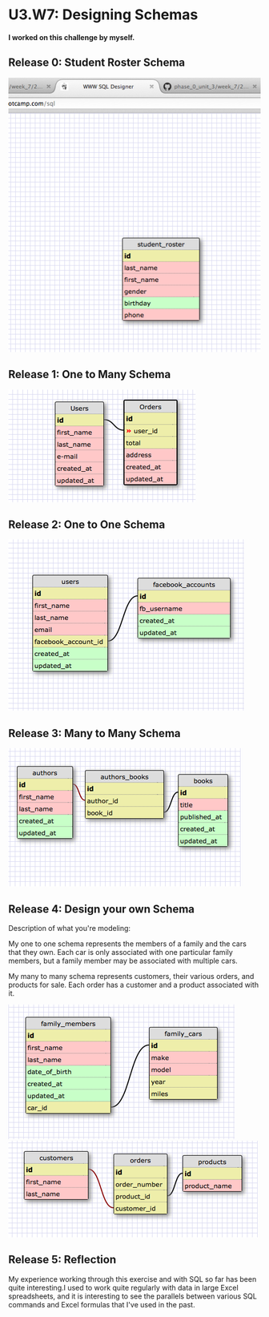 # U3.W7: Designing Schemas


#### I worked on this challenge by myself.


## Release 0: Student Roster Schema
<img src="../imgs/1.png">
<!-- display your image inline here -->


## Release 1: One to Many Schema
<!-- display your image inline here -->
<img src="../imgs/2.png">

## Release 2: One to One Schema
<!-- display your image inline here -->
<img src="../imgs/3.png">

## Release 3: Many to Many Schema
<!-- display your image inline here -->
<img src="../imgs/4.png">

## Release 4: Design your own Schema
Description of what you're modeling: 

My one to one schema represents the members of a family and the cars that they own. Each car is only associated with one particular family members, but a family member may be associated with multiple cars.

My many to many schema represents customers, their various orders, and products for sale. Each order has a customer and a product associated with it.

<img src='../imgs/my_one_to_one.png'>
<img src='../imgs/my_many_to_many.png'>

<!-- display your one-to-one image inline here -->
<!-- display your many-to-many image inline here -->

## Release 5: Reflection

My experience working through this exercise and with SQL so far has been quite interesting.I used to work quite regularly with data in large Excel spreadsheets, and it is interesting to see the parallels between various SQL commands and Excel formulas that I've used in the past.
